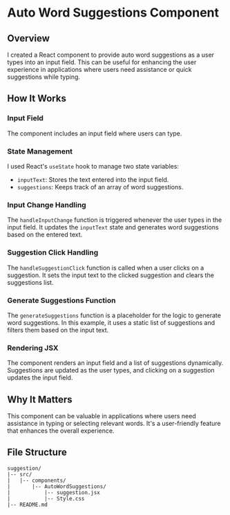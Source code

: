 # Auto Word Suggestions Component

## Overview
I created a React component to provide auto word suggestions as a user types into an input field. This can be useful for enhancing the user experience in applications where users need assistance or quick suggestions while typing.

## How It Works

### Input Field
The component includes an input field where users can type.

### State Management
I used React's `useState` hook to manage two state variables:
- `inputText`: Stores the text entered into the input field.
- `suggestions`: Keeps track of an array of word suggestions.

### Input Change Handling
The `handleInputChange` function is triggered whenever the user types in the input field. It updates the `inputText` state and generates word suggestions based on the entered text.

### Suggestion Click Handling
The `handleSuggestionClick` function is called when a user clicks on a suggestion. It sets the input text to the clicked suggestion and clears the suggestions list.

### Generate Suggestions Function
The `generateSuggestions` function is a placeholder for the logic to generate word suggestions. In this example, it uses a static list of suggestions and filters them based on the input text.

### Rendering JSX
The component renders an input field and a list of suggestions dynamically. Suggestions are updated as the user types, and clicking on a suggestion updates the input field.

## Why It Matters
This component can be valuable in applications where users need assistance in typing or selecting relevant words. It's a user-friendly feature that enhances the overall experience.

## File Structure
```plaintext
suggestion/
|-- src/
|   |-- components/
|       |-- AutoWordSuggestions/
|           |-- suggestion.jsx
|           |-- Style.css
|-- README.md
